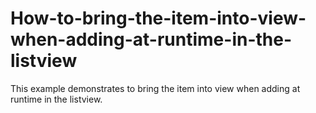 # How-to-bring-the-item-into-view-when-adding-at-runtime-in-the-listview
This example demonstrates to bring the item into view when adding at runtime in the listview.
